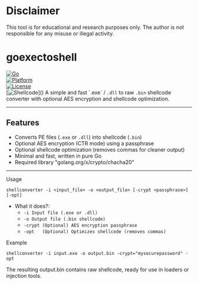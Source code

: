 #  Disclaimer
This tool is for educational and research purposes only.
The author is not responsible for any misuse or illegal activity.

#  goexectoshell
[![Go](https://img.shields.io/badge/Go-1.22-blue.svg)](https://golang.org)  
[![Platform](https://img.shields.io/badge/Platform-Windows-lightgrey)]()  
[![License](https://img.shields.io/badge/License-MIT-green.svg)]()  
[![Shellcode](https://img.shields.io/badge/Output-Shellcode%20(.bin)-orange)]()
A simple and fast `.exe` / `.dll` to raw `.bin` shellcode converter with optional AES encryption and shellcode optimization.

---

##  Features

-  Converts PE files (`.exe` or `.dll`) into shellcode (`.bin`)
-  Optional AES encryption (CTR mode) using a passphrase
-  Optional shellcode optimization (removes commas for cleaner output)
-  Minimal and fast, written in pure Go
-  Required library "golang.org/x/crypto/chacha20"
---

Usage
```
shellconverter -i <input_file> -o <output_file> [-crypt <passphrase>] [-opt]
```
- What it does?:
  - `-i	Input file (.exe or .dll)`
  - `-o	Output file (.bin shellcode)`
  - `-crypt	(Optional) AES encryption passphrase`
  - `-opt	(Optional) Optimizes shellcode (removes commas)`

 Example
```
shellconverter -i input.exe -o output.bin -crypt="mysecurepassword" -opt
```
The resulting output.bin contains raw shellcode, ready for use in loaders or injection tools.
